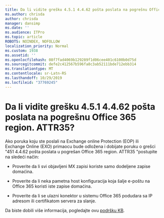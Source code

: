 ```yaml
---
title: Da li vidite grešku 4.5.1 4.4.62 pošta poslata na pogrešnu Office 365 region. ATTR35?
ms.author: chrisda
author: chrisda
manager: dansimp
ms.date: ''
ms.audience: ITPro
ms.topic: article
ROBOTS: NOINDEX, NOFOLLOW
localization_priority: Normal
ms.custom: 1938
ms.assetid: ''
ms.openlocfilehash: 08f7fad4069b129289f1d06cee401c6100b0d75d
ms.sourcegitcommit: defe2c412567b596fa8c3ab52111bde712ebb314
ms.translationtype: MT
ms.contentlocale: sr-Latn-RS
ms.lasthandoff: 10/29/2019
ms.locfileid: "37769245"
---
```

# <a name="are-you-seeing-error-451-4462-mail-sent-to-the-wrong-office-365-region-attr35"></a>Da li vidite grešku 4.5.1 4.4.62 pošta poslata na pogrešnu Office 365 region. ATTR35?

Ako poruka koju ste poslali na Exchange online Protection (EOP) ili Exchange Online (EXO) primaocu bude odložena i dobijate poruku o grešci "451 4.4.62 pošta poslata u pogrešan Office 365 region. ATTR35 "postupite na sledeći način:

- Proverite da li svi objavljeni MX zapisi koriste samo dodeljene zapise domaćina.

- Proverite da li neka pametna host konfiguracija koja šalje e-poštu na Office 365 koristi iste zapise domaćina.

- Proverite da li se ulazni konektor u sistemu Office 365 podudara sa IP adresom ili certifikatom servera za slanje.

Da biste dobili više informacija, pogledajte ovu [podršku KB](https://support.microsoft.com/help/4057301/attr35-response-code-when-mail-is-sent-to-eop-exo).
